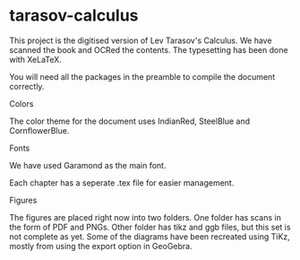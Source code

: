 # tarasov-calculus

This project is the digitised version of Lev Tarasov's Calculus. We have scanned 
the book and OCRed the contents. The typesetting has been done with XeLaTeX. 

You will need all the packages in the preamble to compile the document correctly.


Colors 

The color theme for the document uses IndianRed, SteelBlue and CornflowerBlue.

Fonts 

We have used Garamond as the main font.

Each chapter has a seperate .tex file for easier management.

Figures 

The figures are placed right now into two folders. One folder has scans in the 
form of PDF and PNGs. Other folder has tikz and ggb files, but this set is not 
complete as yet. Some of the diagrams have been recreated using TiKz, 
mostly from using the export option in GeoGebra. 